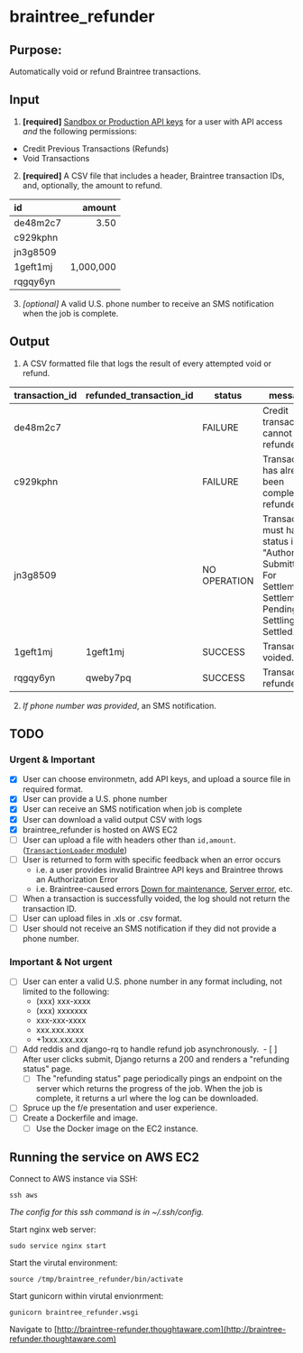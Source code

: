 # braintree_refunder

## Purpose:

Automatically void or refund Braintree transactions.

## Input

1. **[required]** [Sandbox or Production API keys](https://articles.braintreepayments.com/control-panel/important-gateway-credentials#api-keys) for a user with API access _and_ the following permissions:
* Credit Previous Transactions (Refunds)
* Void Transactions

2. **[required]** A CSV file that includes a header, Braintree transaction IDs, and, optionally, the amount to refund.

| id | amount |
| :--- | ---: |
| de48m2c7 | 3.50 |
| c929kphn | |
| jn3g8509 | |
| 1geft1mj | 1,000,000 |
| rqgqy6yn | |

3. _[optional]_ A valid U.S. phone number to receive an SMS notification when the job is complete.

## Output

1. A CSV formatted file that logs the result of every attempted void or refund.

| transaction_id | refunded_transaction_id | status | message | 
| --- | --- | --- | --- |
| de48m2c7  |  | FAILURE | Credit transactions cannot be refunded. |
| c929kphn  |  | FAILURE | Transaction has already been completely refunded. |
| jn3g8509 | | NO OPERATION | Transaction must have a status in "Authorized, Submitted For Settlement, Settlement Pending, Settling, or Settled." |
| 1geft1mj | 1geft1mj | SUCCESS | Transaction voided. |
| rqgqy6yn | qweby7pq | SUCCESS | Transaction refunded. |

2. _If phone number was provided_, an SMS notification.

## TODO

### Urgent & Important

- [x] User can choose environmetn, add API keys, and upload a source file in required format.
- [x] User can provide a U.S. phone number
- [x] User can receive an SMS notification when job is complete
- [x] User can download a valid output CSV with logs
- [x] braintree_refunder is hosted on AWS EC2
- [ ] User can upload a file with headers other than `id,amount`. ([`TransactionLoader` module](https://github.com/sheamunion/braintree_refunder/blob/master/refunder/transaction_loader.py))
- [ ] User is returned to form with specific feedback when an error occurs
  * i.e. a user provides invalid Braintree API keys and Braintree throws an Authorization Error
  * i.e. Braintree-caused errors [Down for maintenance](https://developers.braintreepayments.com/reference/general/exceptions/python#down-for-maintenance), [Server error](https://developers.braintreepayments.com/reference/general/exceptions/python#server-error), etc.
- [ ] When a transaction is successfully voided, the log should not return the transaction ID.
- [ ] User can upload files in .xls or .csv format.
- [ ] User should not receive an SMS notification if they did not provide a phone number.

### Important & Not urgent 
- [ ] User can enter a valid U.S. phone number in any format including, not limited to the following:
  * (xxx) xxx-xxxx
  * (xxx) xxxxxxx
  * xxx-xxx-xxxx
  * xxx.xxx.xxxx
  * +1xxx.xxx.xxx
- [ ] Add reddis and django-rq to handle refund job asynchronously.
  - [ ] After user clicks submit, Django returns a 200 and renders a "refunding status" page.
  - [ ] The "refunding status" page periodically pings an endpoint on the server which returns the progress of the job. When the job is complete, it returns a url where the log can be downloaded.
- [ ] Spruce up the f/e presentation and user experience.
- [ ] Create a Dockerfile and image.
  - [ ] Use the Docker image on the EC2 instance.
 
## Running the service on AWS EC2

Connect to AWS instance via SSH:

`ssh aws`

_The config for this ssh command is in ~/.ssh/config._

Start nginx web server:

`sudo service nginx start`

Start the virutal environment:

`source /tmp/braintree_refunder/bin/activate`

Start gunicorn within virutal envionrment:

`gunicorn braintree_refunder.wsgi`

Navigate to [http://braintree-refunder.thoughtaware.com](http://braintree-refunder.thoughtaware.com)
